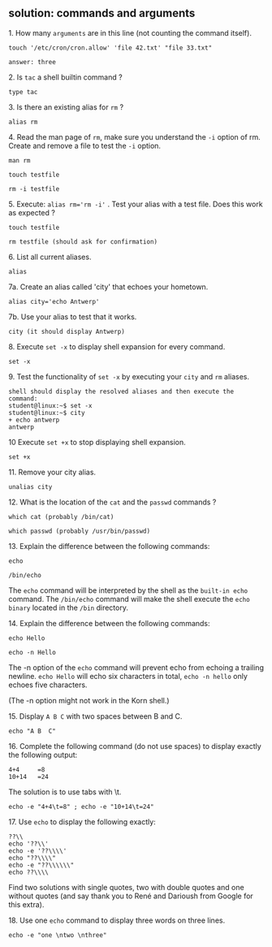 ## solution: commands and arguments

1\. How many `arguments` are in this line (not counting the command
itself).

    touch '/etc/cron/cron.allow' 'file 42.txt' "file 33.txt"

    answer: three

2\. Is `tac` a shell builtin command ?

    type tac

3\. Is there an existing alias for `rm` ?

    alias rm

4\. Read the man page of `rm`, make sure you understand the `-i` option
of rm. Create and remove a file to test the `-i` option.

    man rm

    touch testfile

    rm -i testfile

5\. Execute: `alias rm='rm -i'` . Test your alias with a test file. Does
this work as expected ?

    touch testfile

    rm testfile (should ask for confirmation)

6\. List all current aliases.

    alias

7a. Create an alias called \'city\' that echoes your hometown.

    alias city='echo Antwerp'

7b. Use your alias to test that it works.

    city (it should display Antwerp)

8\. Execute `set -x` to display shell expansion for every command.

    set -x

9\. Test the functionality of `set -x` by executing your `city` and `rm`
aliases.

    shell should display the resolved aliases and then execute the command:
    student@linux:~$ set -x
    student@linux:~$ city
    + echo antwerp
    antwerp

10 Execute `set +x` to stop displaying shell expansion.

    set +x

11\. Remove your city alias.

    unalias city

12\. What is the location of the `cat` and the `passwd` commands ?

    which cat (probably /bin/cat)

    which passwd (probably /usr/bin/passwd)

13\. Explain the difference between the following commands:

    echo

    /bin/echo

The `echo` command will be interpreted by the shell as the
`built-in echo` command. The `/bin/echo` command will make the shell
execute the `echo binary` located in the `/bin` directory.

14\. Explain the difference between the following commands:

    echo Hello

    echo -n Hello

The -n option of the `echo` command will prevent echo from echoing a
trailing newline. `echo Hello` will echo six characters in total,
`echo -n hello` only echoes five characters.

(The -n option might not work in the Korn shell.)

15\. Display `A B C` with two spaces between B and C.

    echo "A B  C"

16\. Complete the following command (do not use spaces) to display
exactly the following output:

    4+4     =8
    10+14   =24

The solution is to use tabs with \\t.

    echo -e "4+4\t=8" ; echo -e "10+14\t=24"

17\. Use `echo` to display the following exactly:

    ??\\
    echo '??\\'
    echo -e '??\\\\'
    echo "??\\\\"
    echo -e "??\\\\\\"
    echo ??\\\\

Find two solutions with single quotes, two with double quotes and one
without quotes (and say thank you to René and Darioush from Google for
this extra).

18\. Use one `echo` command to display three words on three lines.

    echo -e "one \ntwo \nthree"

